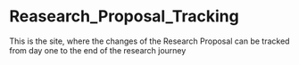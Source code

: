# Reasearch_Proposal_Tracking
This is the site, where the changes of the Research Proposal can be tracked from day one to the end of the research journey

